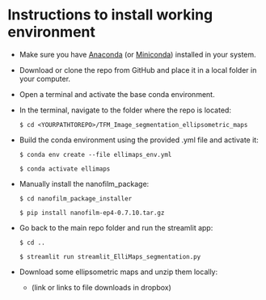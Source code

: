 # Instructions to install working environment

- Make sure you have [Anaconda](https://www.anaconda.com/products/individual) (or [Miniconda](https://docs.conda.io/en/latest/miniconda.html)) installed in your system. 

- Download or clone the repo from GitHub and place it in a local folder in your computer.

- Open a terminal and activate the base conda environment.

- In the terminal, navigate to the folder where the repo is located:

  `$ cd <YOURPATHTOREPO>/TFM_Image_segmentation_ellipsometric_maps`

- Build the conda environment using the provided .yml file and activate it:

  `$ conda env create --file ellimaps_env.yml`

  `$ conda activate ellimaps`

- Manually install the nanofilm_package:

  `$ cd nanofilm_package_installer`

  `$ pip install nanofilm-ep4-0.7.10.tar.gz`

- Go back to the main repo folder and run the streamlit app:

  `$ cd ..`

  `$ streamlit run streamlit_ElliMaps_segmentation.py`

- Download some ellipsometric maps and unzip them locally:
  - (link or links to file downloads in dropbox)